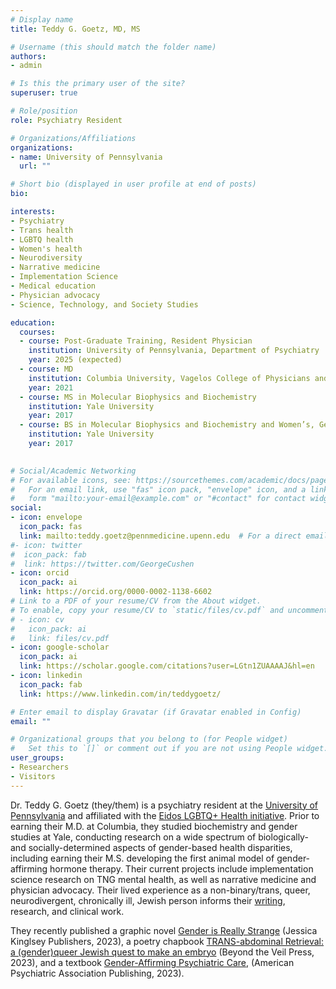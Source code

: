 ```yaml
---
# Display name
title: Teddy G. Goetz, MD, MS

# Username (this should match the folder name)
authors:
- admin

# Is this the primary user of the site?
superuser: true

# Role/position
role: Psychiatry Resident

# Organizations/Affiliations
organizations:
- name: University of Pennsylvania
  url: ""

# Short bio (displayed in user profile at end of posts)
bio: 

interests:
- Psychiatry
- Trans health
- LGBTQ health
- Women's health 
- Neurodiversity
- Narrative medicine
- Implementation Science
- Medical education
- Physician advocacy
- Science, Technology, and Society Studies

education:
  courses:
  - course: Post-Graduate Training, Resident Physician
    institution: University of Pennsylvania, Department of Psychiatry
    year: 2025 (expected)
  - course: MD
    institution: Columbia University, Vagelos College of Physicians and Surgeons
    year: 2021 
  - course: MS in Molecular Biophysics and Biochemistry
    institution: Yale University
    year: 2017
  - course: BS in Molecular Biophysics and Biochemistry and Women’s, Gender, and Sexuality Studies
    institution: Yale University
    year: 2017
  

# Social/Academic Networking
# For available icons, see: https://sourcethemes.com/academic/docs/page-builder/#icons
#   For an email link, use "fas" icon pack, "envelope" icon, and a link in the
#   form "mailto:your-email@example.com" or "#contact" for contact widget.
social:
- icon: envelope
  icon_pack: fas
  link: mailto:teddy.goetz@pennmedicine.upenn.edu  # For a direct email link, use "mailto: teddy.goetz@columbia.edu".
#- icon: twitter
#  icon_pack: fab
#  link: https://twitter.com/GeorgeCushen
- icon: orcid
  icon_pack: ai
  link: https://orcid.org/0000-0002-1138-6602
# Link to a PDF of your resume/CV from the About widget.
# To enable, copy your resume/CV to `static/files/cv.pdf` and uncomment the lines below.
# - icon: cv
#   icon_pack: ai
#   link: files/cv.pdf
- icon: google-scholar
  icon_pack: ai
  link: https://scholar.google.com/citations?user=LGtn1ZUAAAAJ&hl=en
- icon: linkedin
  icon_pack: fab
  link: https://www.linkedin.com/in/teddygoetz/

# Enter email to display Gravatar (if Gravatar enabled in Config)
email: ""

# Organizational groups that you belong to (for People widget)
#   Set this to `[]` or comment out if you are not using People widget.
user_groups:
- Researchers
- Visitors
---
```


Dr. Teddy G. Goetz (they/them) is a psychiatry resident at the [University of Pennsylvania](https://www.med.upenn.edu/psychres/) and affiliated with the [Eidos LGBTQ+ Health initiative](https://penneidos.org/). Prior to earning their M.D. at Columbia, they studied biochemistry and gender studies at Yale, conducting research on a wide spectrum of biologically- and socially-determined aspects of gender-based health disparities, including earning their M.S. developing the first animal model of gender-affirming hormone therapy. Their current projects include implementation science research on TNG mental health, as well as narrative medicine and physician advocacy. Their lived experience as a non-binary/trans, queer, neurodivergent, chronically ill, Jewish person informs their [writing](amazon.com/author/teddygoetz), research, and clinical work.

They recently published a graphic novel [Gender is Really Strange](https://us.jkp.com/products/gender-is-really-strange?_pos=1&_psq=gender+is+really+str&_ss=e&_v=1.0) (Jessica Kinglsey Publishers, 2023), a poetry chapbook [TRANS-abdominal Retrieval: a (gender)queer Jewish quest to make an embryo](https://www.amazon.com/TRANSabdominal-Retrieval-gender-Jewish-embryo-ebook/dp/B0CD7J446C/ref=sr_1_1?crid=26TDDXG4MAR8Q&keywords=transabdominal+retrieval&qid=1690904124&sprefix=transabdominal+retrieval%2Caps%2C66&sr=8-1) (Beyond the Veil Press, 2023), and a textbook [Gender-Affirming Psychiatric Care](https://www.appi.org/Products/Gender-Related-Issues/Gender-Affirming-Psychiatric-Care?sku=37472), (American Psychiatric Association Publishing, 2023).
